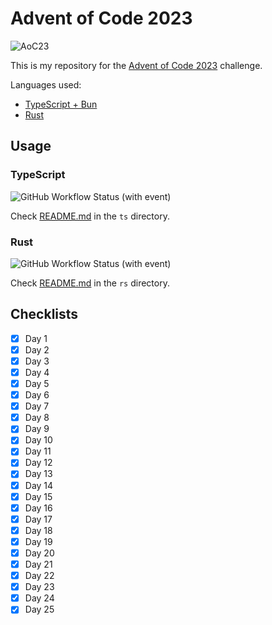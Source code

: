 # Advent of Code 2023

![AoC23](https://repository-images.githubusercontent.com/726431802/c8e91bfc-1db4-4fa8-93b2-dcb8cf18cc0c)

This is my repository for the [Advent of Code 2023](https://adventofcode.com/2023) challenge.

Languages used:

-   [TypeScript + Bun](https://bun.sh/)
-   [Rust](https://www.rust-lang.org/)

## Usage

### TypeScript

![GitHub Workflow Status (with event)](<https://img.shields.io/github/actions/workflow/status/bravo68web/advent-of-code-23/runner-ts.yaml?style=for-the-badge&logo=typescript&label=AoC%20Test%20Runner%20(Typescript)&labelColor=white>)

Check [README.md](code/ts/README.md) in the `ts` directory.

### Rust

![GitHub Workflow Status (with event)](<https://img.shields.io/github/actions/workflow/status/bravo68web/advent-of-code-23/runner-rs.yaml?style=for-the-badge&logo=rust&label=AoC%20Test%20Runner%20(Rust)&labelColor=back>)

Check [README.md](code/rs/README.md) in the `rs` directory.

## Checklists

-   [x] Day 1
-   [x] Day 2
-   [x] Day 3
-   [x] Day 4
-   [x] Day 5
-   [x] Day 6
-   [x] Day 7
-   [x] Day 8
-   [x] Day 9
-   [x] Day 10
-   [x] Day 11
-   [x] Day 12
-   [x] Day 13
-   [x] Day 14
-   [x] Day 15
-   [x] Day 16
-   [x] Day 17
-   [x] Day 18
-   [x] Day 19
-   [x] Day 20
-   [x] Day 21
-   [x] Day 22
-   [x] Day 23
-   [x] Day 24
-   [x] Day 25
